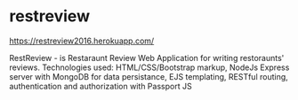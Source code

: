 # restreview
https://restreview2016.herokuapp.com/

RestReview - is Restaraunt Review Web Application for writing restoraunts' reviews.
Technologies used:
HTML/CSS/Bootstrap markup, NodeJs Express server with MongoDB for data persistance, EJS templating, RESTful routing, authentication and authorization with Passport JS
